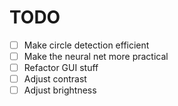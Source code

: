 # TODO

- [ ] Make circle detection efficient
- [ ] Make the neural net more practical
- [ ] Refactor GUI stuff
- [ ] Adjust contrast
- [ ] Adjust brightness
